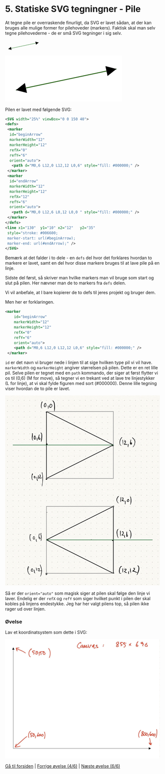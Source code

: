 # 5. Statiske SVG tegningner - Pile

At tegne pile er overraskende finurligt, da SVG er lavet sådan, at der kan bruges alle mulige former for pilehoveder (markers). Faktisk skal man selv tegne pilehovederne - de er små SVG tegninger i sig selv.

<SVG width="25%" viewBox="0 0 150 40">
<defs>
 <marker
  id="beginArrow"
  markerWidth="12"
  markerHeight="12"
  refX="0"
  refY="6"
  orient="auto">
   <path d="M0,6 L12,0 L12,12 L0,6" style="fill: #000000;" />
 </marker>
 <marker
  id="endArrow"
  markerWidth="12"
  markerHeight="12"
  refX="12"
  refY="6"
  orient="auto">
   <path d="M0,0 L12,6 L0,12 L0,0 " style="fill: #000000;" />
 </marker>
</defs>
<line x1="130"  y1="10" x2="12"   y2="35"
 style="stroke: #006600;
 marker-start: url(#beginArrow);
 marker-end: url(#endArrow);" />
</SVG>

![SVG Pile](./images/doublearrows.png)

Pilen er lavet med følgende SVG:

```xml
<SVG width="25%" viewBox="0 0 150 40">
<defs>
 <marker 
  id="beginArrow" 
  markerWidth="12" 
  markerHeight="12" 
  refX="0" 
  refY="6" 
  orient="auto">
   <path d="M0,6 L12,0 L12,12 L0,6" style="fill: #000000;" />
 </marker>
 <marker 
  id="endArrow" 
  markerWidth="12" 
  markerHeight="12" 
  refX="12" 
  refY="6" 
  orient="auto">
   <path d="M0,0 L12,6 L0,12 L0,0 " style="fill: #000000;" />
 </marker>
</defs>
<line x1="130"  y1="10" x2="12"   y2="35" 
 style="stroke: #006600;
 marker-start: url(#beginArrow);
 marker-end: url(#endArrow);" />
</SVG>
```

Bemærk at det falder i to dele - en `defs` del hvor det forklares hvordan to markere er lavet, samt en del hvor disse markere bruges til at lave pile på en linje.

Sidste del først, så skriver man hvilke markers man vil bruge som start og slut på pilen. Her nævner man de to markers fra `defs` delen.

Vi vil anbefale, at I bare kopierer de to defs til jeres projekt og bruger dem.

Men her er forklaringen.

```xml
<marker 
    id="beginArrow" 
    markerWidth="12" 
    markerHeight="12" 
    refX="0" 
    refY="6" 
    orient="auto">
    <path d="M0,6 L12,0 L12,12 L0,6" style="fill: #000000;" />
 </marker>
```

`id` er det navn vi bruger nede i linjen til at sige hvilken type pil vi vil have. `markerWidth` og `markerHeight` angiver størrelsen på pilen. Dette er en ret lille pil. Selve pilen er tegnet med en `path` kommando, der siger at først flytter vi os til (0,6) (M for move), så tegner vi en trekant ved at lave tre linjestykker (L for linje), at vi skal fylde figuren med sort (#000000). Denne lille tegning viser hvordan de to pile er lavet.

![Figur 2: Definition af pilehoveder i SVG-path](./images/svg_arrows.jpg)

Så er der `orient="auto"` som magisk siger at pilen skal følge den linje vi laver. Endelig er der `refX` og `refY` som siger hvilket punkt i pilen der skal kobles på linjens endestykke. Jeg har her valgt pilens top, så pilen ikke rager ud over linjen.

### Øvelse

Lav et koordinatsystem som dette i SVG:

![SVG Koordinatsystem](./images/coordinatesystem_sketch.jpg)

[Gå til forsiden](./README.md) | [Forrige øvelse (4/6)](./static_04.md) | [Næste øvelse (6/6)](./static_06.md)
